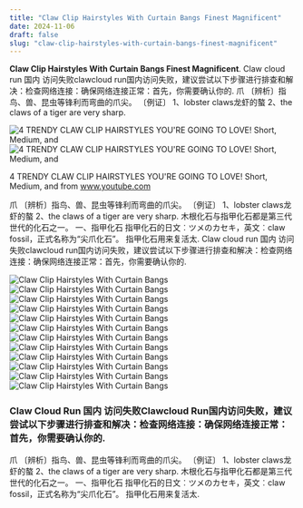 ```yaml
---
title: "Claw Clip Hairstyles With Curtain Bangs Finest Magnificent"
date: 2024-11-06
draft: false
slug: "claw-clip-hairstyles-with-curtain-bangs-finest-magnificent" 
---
```


**Claw Clip Hairstyles With Curtain Bangs Finest Magnificent**. Claw cloud run 国内 访问失败clawcloud run国内访问失败，建议尝试以下步骤进行排查和解决：检查网络连接：确保网络连接正常：首先，你需要确认你的. 爪 〔辨析〕指鸟、兽、昆虫等锋利而弯曲的爪尖。 〔例证〕 1、lobster claws龙虾的螯 2、the claws of a tiger are very sharp.

![4 TRENDY CLAW CLIP HAIRSTYLES YOU'RE GOING TO LOVE! Short, Medium, and](https://i.ytimg.com/vi/3tYjosbseLA/maxresdefault.jpg)![4 TRENDY CLAW CLIP HAIRSTYLES YOU'RE GOING TO LOVE! Short, Medium, and](https://i.ytimg.com/vi/3tYjosbseLA/maxresdefault.jpg)

4 TRENDY CLAW CLIP HAIRSTYLES YOU'RE GOING TO LOVE! Short, Medium, and from www.youtube.com

爪 〔辨析〕指鸟、兽、昆虫等锋利而弯曲的爪尖。 〔例证〕 1、lobster claws龙虾的螯 2、the claws of a tiger are very sharp. 木根化石与指甲化石都是第三代世代的化石之一。 一、指甲化石 指甲化石的日文︰ツメのカセキ，英文︰claw fossil，正式名称为“尖爪化石”。 指甲化石用来复活太. Claw cloud run 国内 访问失败clawcloud run国内访问失败，建议尝试以下步骤进行排查和解决：检查网络连接：确保网络连接正常：首先，你需要确认你的.

![Claw Clip Hairstyles With Curtain Bangs ](https://i.pinimg.com/736x/45/e0/1a/45e01aeca9df9039644cb19cbd3d4343.jpg " 50 Cute Hairstyles with Curtain Bangs Ponytail with a Claw Clip Bangs")![Claw Clip Hairstyles With Curtain Bangs ](https://i.pinimg.com/originals/88/7d/91/887d916ae27b69067d72a4431faee7a9.jpg " Claw Clip Hairstyle with Curtain Bangs")![Claw Clip Hairstyles With Curtain Bangs ](https://i.pinimg.com/736x/81/a4/7d/81a47d3322b535b2d7cf0fc3476d5af8.jpg " How to style curtain bangs with hair claw clip and dry shampoo via")![Claw Clip Hairstyles With Curtain Bangs ](https://timeless-hairstyles.com/wp-content/uploads/2024/06/magnific-VEzLpqlwglFZmoS2cH7m-Claw-Clip-Updo-with-Curtain-Bangs-1024x1024.jpeg " 35 Claw Clip Hairstyles to Elevate Your Updos")![Claw Clip Hairstyles With Curtain Bangs ](https://i.ytimg.com/vi/3tYjosbseLA/maxresdefault.jpg " 4 TRENDY CLAW CLIP HAIRSTYLES YOU'RE GOING TO LOVE! Short, Medium, and")![Claw Clip Hairstyles With Curtain Bangs ](https://i.pinimg.com/736x/46/90/40/469040e878f6cda3a6e450f42a0d0deb.jpg " Updo with Claw Clip Curtain Bangs Image Search Results Clip")![Claw Clip Hairstyles With Curtain Bangs ](https://i.pinimg.com/736x/ea/47/51/ea47510481adbbea6ce6503fe532098e.jpg " 30 Claw Clip Hairstyles That Will Make You Look Stunning Clip")![Claw Clip Hairstyles With Curtain Bangs ](https://i.pinimg.com/originals/f5/3e/47/f53e479a84616f7e6aaed98956bcd363.jpg " curtain bangs hair in a claw clip Bangs with medium hair, Curtain")![Claw Clip Hairstyles With Curtain Bangs ](https://www.twistmepretty.com/wp-content/uploads/2021/05/Tip-1536x1536.jpg " 5 Ways to Style Claw Clips Twist Me Pretty")![Claw Clip Hairstyles With Curtain Bangs ](https://deavita.net/wp-content/uploads/2023/07/claw-clips-hairstyles-with-curtain-bangs.webp " Claw Clips Hairstyles for Thick Hair The 90s Trend Is Back!")![Claw Clip Hairstyles With Curtain Bangs ](https://i.pinimg.com/736x/90/1b/04/901b0479e746c680934eba5fcd92147c.jpg " 50 Cute Hairstyles with Curtain Bangs 90s Inspired with Bangs in 2022")![Claw Clip Hairstyles With Curtain Bangs ](https://www.twistmepretty.com/wp-content/uploads/2021/05/Style-2-1536x1536.jpg " 5 Ways to Style Claw Clips Twist Me Pretty")

### Claw Cloud Run 国内 访问失败Clawcloud Run国内访问失败，建议尝试以下步骤进行排查和解决：检查网络连接：确保网络连接正常：首先，你需要确认你的.

爪 〔辨析〕指鸟、兽、昆虫等锋利而弯曲的爪尖。 〔例证〕 1、lobster claws龙虾的螯 2、the claws of a tiger are very sharp. 木根化石与指甲化石都是第三代世代的化石之一。 一、指甲化石 指甲化石的日文︰ツメのカセキ，英文︰claw fossil，正式名称为“尖爪化石”。 指甲化石用来复活太.